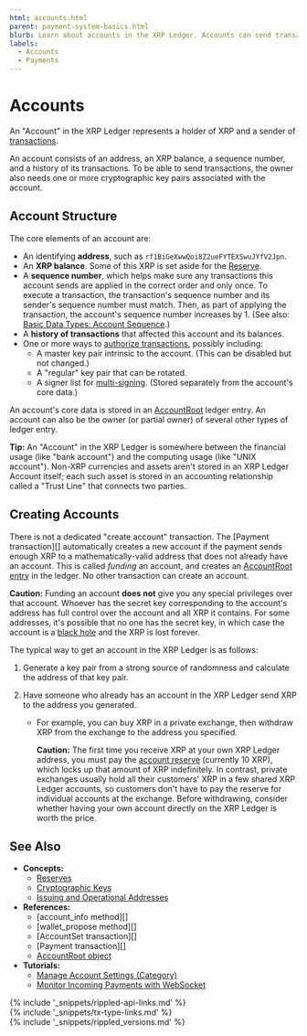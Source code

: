 ```yaml
---
html: accounts.html
parent: payment-system-basics.html
blurb: Learn about accounts in the XRP Ledger. Accounts can send transactions and hold XRP.
labels:
  - Accounts
  - Payments
---
```

# Accounts

An "Account" in the XRP Ledger represents a holder of XRP and a sender of [transactions](transaction-formats.html).

An account consists of an address, an XRP balance, a sequence number, and a history of its transactions. To be able to send transactions, the owner also needs one or more cryptographic key pairs associated with the account.


## Account Structure

 The core elements of an account are:

- An identifying **address**, such as `rf1BiGeXwwQoi8Z2ueFYTEXSwuJYfV2Jpn`.
- An **XRP balance**. Some of this XRP is set aside for the [Reserve](reserves.html).
- A **sequence number**, which helps make sure any transactions this account sends are applied in the correct order and only once. To execute a transaction, the transaction's sequence number and its sender's sequence number must match. Then, as part of applying the transaction, the account's sequence number increases by 1. (See also: [Basic Data Types: Account Sequence](basic-data-types.html#account-sequence).)
- A **history of transactions** that affected this account and its balances.
- One or more ways to [authorize transactions](transaction-basics.html#authorizing-transactions), possibly including:
    - A master key pair intrinsic to the account. (This can be disabled but not changed.)
    - A "regular" key pair that can be rotated.
    - A signer list for [multi-signing](multi-signing.html). (Stored separately from the account's core data.)

An account's core data is stored in an [AccountRoot](accountroot.html) ledger entry. An account can also be the owner (or partial owner) of several other types of ledger entry.

**Tip:** An "Account" in the XRP Ledger is somewhere between the financial usage (like "bank account") and the computing usage (like "UNIX account"). Non-XRP currencies and assets aren't stored in an XRP Ledger Account itself; each such asset is stored in an accounting relationship called a "Trust Line" that connects two parties.


## Creating Accounts

There is not a dedicated "create account" transaction. The [Payment transaction][] automatically creates a new account if the payment sends enough XRP to a mathematically-valid address that does not already have an account. This is called _funding_ an account, and creates an [AccountRoot entry](accountroot.html) in the ledger. No other transaction can create an account.

**Caution:** Funding an account **does not** give you any special privileges over that account. Whoever has the secret key corresponding to the account's address has full control over the account and all XRP it contains. For some addresses, it's possible that no one has the secret key, in which case the account is a [black hole](addresses.html#special-addresses) and the XRP is lost forever.

The typical way to get an account in the XRP Ledger is as follows:

1. Generate a key pair from a strong source of randomness and calculate the address of that key pair.

2. Have someone who already has an account in the XRP Ledger send XRP to the address you generated.

    - For example, you can buy XRP in a private exchange, then withdraw XRP from the exchange to the address you specified.

        **Caution:** The first time you receive XRP at your own XRP Ledger address, you must pay the [account reserve](reserves.html) (currently 10 XRP), which locks up that amount of XRP indefinitely. In contrast, private exchanges usually hold all their customers' XRP in a few shared XRP Ledger accounts, so customers don't have to pay the reserve for individual accounts at the exchange. Before withdrawing, consider whether having your own account directly on the XRP Ledger is worth the price.



## See Also

- **Concepts:**
    - [Reserves](reserves.html)
    - [Cryptographic Keys](cryptographic-keys.html)
    - [Issuing and Operational Addresses](issuing-and-operational-addresses.html)
- **References:**
    - [account_info method][]
    - [wallet_propose method][]
    - [AccountSet transaction][]
    - [Payment transaction][]
    - [AccountRoot object](accountroot.html)
- **Tutorials:**
    - [Manage Account Settings (Category)](manage-account-settings.html)
    - [Monitor Incoming Payments with WebSocket](monitor-incoming-payments-with-websocket.html)

<!--{# common link defs #}-->
{% include '_snippets/rippled-api-links.md' %}			
{% include '_snippets/tx-type-links.md' %}			
{% include '_snippets/rippled_versions.md' %}
